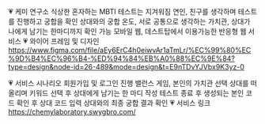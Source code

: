 💗 케미 연구소
식상한 혼자하는 MBTI 테스트는 지겨워짐
연인, 친구를 생각하며 테스트를 진행하고 궁합을 확인
상대와의 궁합 온도, 서로 공통으로 생각하는 가치관, 상대가 나에게 남기는 한마디까지 확인 가능
모바일 웹, 데스트탑에서 이용가능한 반응형 웹 서비스
💗 와이어 프레임 및 디자인
https://www.figma.com/file/aEy6ErC4h0eiwvAr1aTmLr/%EC%99%80%EC%9D%B4%EC%96%B4-%ED%94%84%EB%A0%88%EC%9E%84?type=design&node-id=26-489&mode=design&t=E9nTDvYJVbx9K3yz-0

💗 서비스 시나리오
회원가입 및 로그인 진행
밸런스 게임, 본인의 가치관 선택
상대를 떠올리며 키워드 선택 후 상대에게 남기는 한 마디 작성
테스트 종료 후 생성되는 본인 코드 확인 후 상대 코드 입력
상대와의 최종 궁합 결과 확인
💗 서비스 링크
https://chemylaboratory.swygbro.com/

